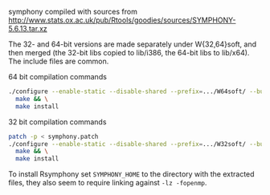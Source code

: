 symphony compiled with sources from http://www.stats.ox.ac.uk/pub/Rtools/goodies/sources/SYMPHONY-5.6.13.tar.xz

The 32- and 64-bit versions are made separately under W{32,64}soft, and then
merged (the 32-bit libs copied to lib/i386, the 64-bit libs to lib/x64). The
include files are common.

64 bit compilation commands
```bash
./configure --enable-static --disable-shared --prefix=.../W64soft/ --build=x86_64-w64-mingw32 && \
  make && \
  make install
```

32 bit compilation commands
```bash
patch -p < symphony.patch
./configure --enable-static --disable-shared --prefix=.../W32soft/ --build=i686-w64-mingw32 && \
  make && \
  make install
```

To install Rsymphony set `SYMPHONY_HOME` to the directory with the extracted
files, they also seem to require linking against `-lz -fopenmp`.
